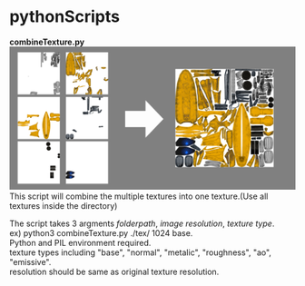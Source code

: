 # pythonScripts

**combineTexture.py**
![sample](illust.png)
This script will combine the multiple textures into one texture.(Use all textures inside the directory)

The script takes 3 argments *folderpath*, *image resolution*, *texture type*.  
ex) python3 combineTexture.py ./tex/ 1024 base.  
Python and PIL environment required.  
texture types including "base", "normal", "metalic", "roughness", "ao", "emissive".  
resolution should be same as original texture resolution.  
